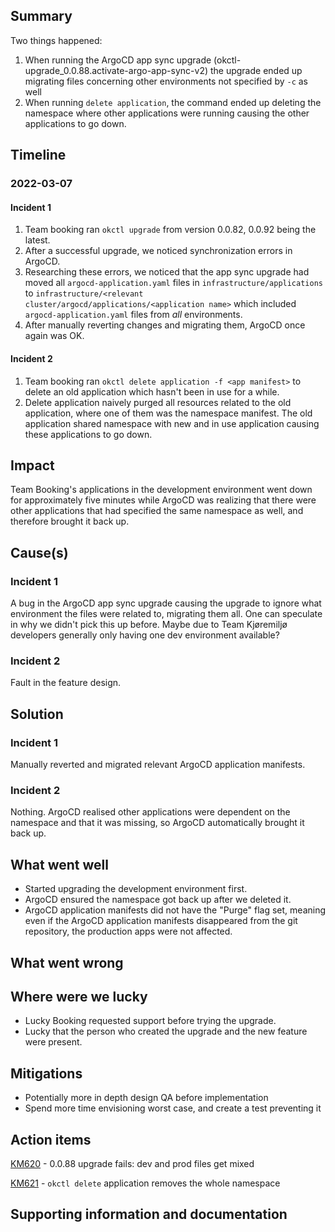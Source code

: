 ## Summary
<!--
Describe the reason and the consequences of the event as short and concise as possible.

Example:
The backend of Oslo Nøkkelen were unavailable for 31 minutes due to an increase in traffic that happened after a
proaktiv melding.
-->

Two things happened:

1. When running the ArgoCD app sync upgrade (okctl-upgrade_0.0.88.activate-argo-app-sync-v2) the upgrade ended up
    migrating files concerning other environments not specified by `-c` as well
2. When running `delete application`, the command ended up deleting the namespace where other applications were running
    causing the other applications to go down.

## Timeline
<!--
Describe the relevant activites in a timeline format. Remember activities
leading up to the event being triggered. Make sure to link to graphs, logs and
other relevant information sources.

2019-12-30
    23:30 A proactive message got sendt out to all the citizens of Oslo
2019-12-31
    08:23 Oslonøkkelen had been downloaded 30.000 times, distributed evenly across iOS and Android, during the past 3 hours
    09:09 DOWNTIME START - backend fails due to the increased load
    09:14 Received Slack notifications due to an increase in 500 status codes in the backend
    09:16 Initiated an investigation into the issue
    09:18 EVENT START - Team creates the Slack channel #citykey-incident-backend to better cooperate on the issue
    09:20 Manually scaling up the number of backend instances
    09:24 Found the error. The backend fails when it tries to read an item in the database that doesn't exist. Only happens upon a users first login
    09:28 Pull request with a fix created: http://github.com/oslokommune/something/something/pr/298
    09:34 Pull request 298 merged and deployed to production
    09:39 PROBLEM FIXED - Amount of 500 status code requests are decreasing
    09:40 DOWNTIME END - Amount of 500 status codes are down to zero
    10:10 EVENT END - Reaches criteria of 30 minutes with normal activity
-->
### 2022-03-07

#### Incident 1

1. Team booking ran `okctl upgrade` from version 0.0.82, 0.0.92 being the latest.
2. After a successful upgrade, we noticed synchronization errors in ArgoCD.
3. Researching these errors, we noticed that the app sync upgrade had moved all `argocd-application.yaml` files in
    `infrastructure/applications` to `infrastructure/<relevant cluster/argocd/applications/<application name>` which
    included `argocd-application.yaml` files from _all_ environments.
4. After manually reverting changes and migrating them, ArgoCD once again was OK.

#### Incident 2

1. Team booking ran `okctl delete application -f <app manifest>` to delete an old application which hasn't been in use
    for a while.
2. Delete application naively purged all resources related to the old application, where one of them was the
    namespace manifest. The old application shared namespace with new and in use application causing these applications
    to go down.

## Impact
<!--
Describe the consequences this had for the organization.

Example:
- Approximately 30.000 users downloaded and experienced an error using the app.
- Users already logged in experienced some minor delay in the app
-->

Team Booking's applications in the development environment went down for approximately five minutes while ArgoCD was
realizing that there were other applications that had specified the same namespace as well, and therefore brought it
back up.

## Cause(s)
<!--
Describe relevant factors that played a part in causing the event.

Example:
The error happened due to a combination of:
- A spike of new users
- A bug in the backend code for user creation
-->

### Incident 1

A bug in the ArgoCD app sync upgrade causing the upgrade to ignore what environment the files were related to, migrating
them all. One can speculate in why we didn't pick this up before. Maybe due to Team Kjøremiljø developers generally only
having one dev environment available?

### Incident 2

Fault in the feature design.

## Solution
<!--
Describe how the problem was fixed.

Example:
- Manually scaled up number of backend instances letting regular traffic stay unaffected
- Created a fix for the database schema
-->

### Incident 1

Manually reverted and migrated relevant ArgoCD application manifests.

### Incident 2

Nothing. ArgoCD realised other applications were dependent on the namespace and that it was missing, so ArgoCD
automatically brought it back up.

## What went well
<!--
Describe what went well trying to handle the event.

Example:
- Alerting mechanisms worked brilliantly when errors started comming in
- Deploying the database update was fast
-->

* Started upgrading the development environment first.
* ArgoCD ensured the namespace got back up after we deleted it.
* ArgoCD application manifests did not have the "Purge" flag set, meaning even if the ArgoCD application manifests
    disappeared from the git repository, the production apps were not affected.

## What went wrong
<!--
Describe what went wrong trying to handle the event.

Example:
- Had to manually roll back the database while testing fixes
- We missed the notification regarding Keycloak upgrade
-->


## Where were we lucky
<!--
Describe briefly the situations related to this event where we got lucky.

Example:
- Updating the database schema fixed the problem
- Manual horizontal scale up ensured a small amount of users was affected
-->

* Lucky Booking requested support before trying the upgrade.
* Lucky that the person who created the upgrade and the new feature were present.

## Mitigations
<!--
Describe potential steps to prevent this event from happening again, be it technical, processes, etc.

Example:
- Request that proactive messages will be sendt in smaller batches, ideally during regular work hours, for load to be
    better distributed.
- Create tests that cover creation and authentication of users
-->

- Potentially more in depth design QA before implementation
- Spend more time envisioning worst case, and create a test preventing it

## Action items
<!--
Describe and reference specific action items

Example:
[KM123](https://trello.com/c/nJpSSGCs/455-post-mortem-the-github-cert-issue) - Add backoff for login in the iOS app
[KM221](https://trello.com/c/nJpSSGCs/455-post-mortem-the-github-cert-issue) - Add tests in the backend for creating a user and authenticating
-->

[KM620](https://trello.com/c/AyCdNq4y) - 0.0.88 upgrade fails: dev and prod files get mixed

[KM621](https://trello.com/c/wjF1XyfK) - `okctl delete` application removes the whole namespace

## Supporting information and documentation
<!--
Add relevant additional information or documentation.

Example: images of metrics that show when something went wrong, relevant pieces of logs, etc
-->
